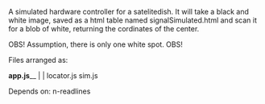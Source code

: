 A simulated hardware controller for a satelitedish.
It will take a black and white image,
saved as a html table named signalSimulated.html and scan it for a blob of white,
returning the cordinates of the center.

OBS! Assumption, there is only one white spot. OBS!

Files arranged as:

____app.js______
|               |
locator.js      sim.js

Depends on: n-readlines
